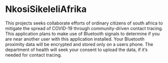 # NkosiSikeleliAfrika
This projects seeks collaborate efforts of ordinary citizens of south africa to mitigate the spread of COVID-19 through community-driven contact tracing. This application plans to make use of Bluetooth signals to determine if you are near another user with this application installed.  Your Bluetooth proximity data will be encrypted and stored only on a users phone. The department of health will seek your consent to upload the data, if it’s needed for contact tracing.
